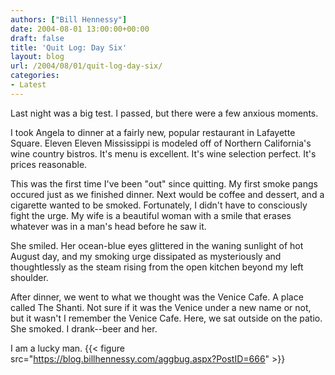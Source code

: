 ```yaml
---
authors: ["Bill Hennessy"]
date: 2004-08-01 13:00:00+00:00
draft: false
title: 'Quit Log: Day Six'
layout: blog
url: /2004/08/01/quit-log-day-six/
categories:
- Latest
---
```


Last night was a big test.  I passed, but there were a few anxious moments.  
  
I took Angela to dinner at a fairly new, popular restaurant in Lafayette Square.  Eleven Eleven Mississippi is modeled off of Northern California's wine country bistros.  It's menu is excellent.  It's wine selection perfect.  It's prices reasonable.  
  
This was the first time I've been "out" since quitting.  My first smoke pangs occured just as we finished dinner.  Next would be coffee and dessert, and a cigarette wanted to be smoked.  Fortunately, I didn't have to consciously fight the urge. My wife is a beautiful woman with a smile that erases whatever was in a man's head before he saw it.    
  
She smiled.  Her ocean-blue eyes glittered in the waning sunlight of hot August day, and my smoking urge dissipated as mysteriously and thoughtlessly as the steam rising from the open kitchen beyond my left shoulder.    
  
After dinner, we went to what we thought was the Venice Cafe.  A place called The Shanti.  Not sure if it was the Venice under a new name or not, but it wasn't I remember the Venice Cafe.  Here, we sat outside on the patio.  She smoked.  I drank--beer and her.    
  
I am a lucky man.  {{< figure src="https://blog.billhennessy.com/aggbug.aspx?PostID=666" >}}

